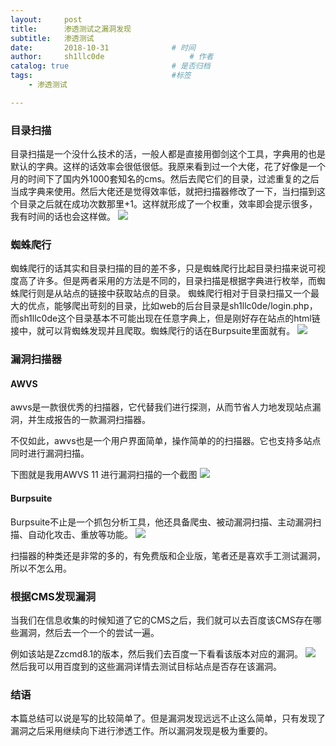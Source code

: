 ```yaml
---
layout:     post
title:      渗透测试之漏洞发现
subtitle:   渗透测试
date:       2018-10-31				# 时间
author:     sh1llc0de					# 作者
catalog: true 						# 是否归档
tags:								#标签
    - 渗透测试

---
```



### 目录扫描
目录扫描是一个没什么技术的活，一般人都是直接用御剑这个工具，字典用的也是默认的字典。这样的话效率会很低很低。我原来看到过一个大佬，花了好像是一个月的时间下了国内外1000套知名的cms。然后去爬它们的目录，过滤重复的之后当成字典来使用。然后大佬还是觉得效率低，就把扫描器修改了一下，当扫描到这个目录之后就在成功次数那里+1。这样就形成了一个权重，效率即会提示很多，我有时间的话也会这样做。
![](http://sh1llc0de.oss-cn-beijing.aliyuncs.com/blog/2018-10-31-064001.png)

### 蜘蛛爬行
蜘蛛爬行的话其实和目录扫描的目的差不多，只是蜘蛛爬行比起目录扫描来说可视度高了许多。但是两者采用的方法是不同的，目录扫描是根据字典进行枚举，而蜘蛛爬行则是从站点的链接中获取站点的目录。
蜘蛛爬行相对于目录扫描又一个最大的优点，能够爬出苛刻的目录，比如web的后台目录是sh1llc0de/login.php，而sh1llc0de这个目录基本不可能出现在任意字典上，但是刚好存在站点的html链接中，就可以背蜘蛛发现并且爬取。蜘蛛爬行的话在Burpsuite里面就有。
![](http://sh1llc0de.oss-cn-beijing.aliyuncs.com/blog/2018-10-31-114055.png)

### 漏洞扫描器
#### AWVS
awvs是一款很优秀的扫描器，它代替我们进行探测，从而节省人力地发现站点漏洞，并生成报告的一款漏洞扫描器。

不仅如此，awvs也是一个用户界面简单，操作简单的的扫描器。它也支持多站点同时进行漏洞扫描。

下图就是我用AWVS 11 进行漏洞扫描的一个截图
![](http://sh1llc0de.oss-cn-beijing.aliyuncs.com/blog/2018-10-31-114346.png)
#### Burpsuite
Burpsuite不止是一个抓包分析工具，他还具备爬虫、被动漏洞扫描、主动漏洞扫描、自动化攻击、重放等功能。
![](http://sh1llc0de.oss-cn-beijing.aliyuncs.com/blog/2018-10-31-114509.png)


扫描器的种类还是非常的多的，有免费版和企业版，笔者还是喜欢手工测试漏洞，所以不怎么用。

### 根据CMS发现漏洞
当我们在信息收集的时候知道了它的CMS之后，我们就可以去百度该CMS存在哪些漏洞，然后去一个一个的尝试一遍。

例如该站是Zzcmd8.1的版本，然后我们去百度一下看看该版本对应的漏洞。
![](http://sh1llc0de.oss-cn-beijing.aliyuncs.com/blog/2018-10-31-115633.png)
然后我可以用百度到的这些漏洞详情去测试目标站点是否存在该漏洞。


### 结语
本篇总结可以说是写的比较简单了。但是漏洞发现远远不止这么简单，只有发现了漏洞之后采用继续向下进行渗透工作。所以漏洞发现是极为重要的。
